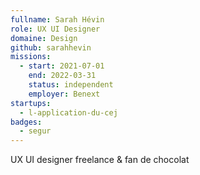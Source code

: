 ```yaml
---
fullname: Sarah Hévin
role: UX UI Designer
domaine: Design
github: sarahhevin
missions:
  - start: 2021-07-01
    end: 2022-03-31
    status: independent
    employer: Benext 
startups:
  - l-application-du-cej
badges:
  - segur
---
```


UX UI designer freelance & fan de chocolat
